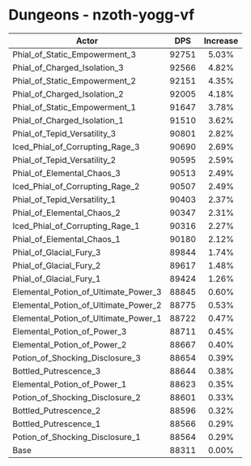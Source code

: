 # Dungeons - nzoth-yogg-vf
| Actor | DPS | Increase |
|---|:---:|:---:|
|Phial_of_Static_Empowerment_3|92751|5.03%|
|Phial_of_Charged_Isolation_3|92566|4.82%|
|Phial_of_Static_Empowerment_2|92151|4.35%|
|Phial_of_Charged_Isolation_2|92005|4.18%|
|Phial_of_Static_Empowerment_1|91647|3.78%|
|Phial_of_Charged_Isolation_1|91510|3.62%|
|Phial_of_Tepid_Versatility_3|90801|2.82%|
|Iced_Phial_of_Corrupting_Rage_3|90690|2.69%|
|Phial_of_Tepid_Versatility_2|90595|2.59%|
|Phial_of_Elemental_Chaos_3|90513|2.49%|
|Iced_Phial_of_Corrupting_Rage_2|90507|2.49%|
|Phial_of_Tepid_Versatility_1|90403|2.37%|
|Phial_of_Elemental_Chaos_2|90347|2.31%|
|Iced_Phial_of_Corrupting_Rage_1|90316|2.27%|
|Phial_of_Elemental_Chaos_1|90180|2.12%|
|Phial_of_Glacial_Fury_3|89844|1.74%|
|Phial_of_Glacial_Fury_2|89617|1.48%|
|Phial_of_Glacial_Fury_1|89424|1.26%|
|Elemental_Potion_of_Ultimate_Power_3|88845|0.60%|
|Elemental_Potion_of_Ultimate_Power_2|88775|0.53%|
|Elemental_Potion_of_Ultimate_Power_1|88722|0.47%|
|Elemental_Potion_of_Power_3|88711|0.45%|
|Elemental_Potion_of_Power_2|88667|0.40%|
|Potion_of_Shocking_Disclosure_3|88654|0.39%|
|Bottled_Putrescence_3|88644|0.38%|
|Elemental_Potion_of_Power_1|88623|0.35%|
|Potion_of_Shocking_Disclosure_2|88601|0.33%|
|Bottled_Putrescence_2|88596|0.32%|
|Bottled_Putrescence_1|88566|0.29%|
|Potion_of_Shocking_Disclosure_1|88564|0.29%|
|Base|88311|0.00%|
